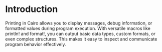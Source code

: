 # Introduction

Printing in Cairo allows you to display messages, debug information, or formatted values during program execution.
With versatile macros like println!
and format!, you can output basic data types, custom formats, or even complex structures.
This makes it easy to inspect and communicate program behavior effectively.

